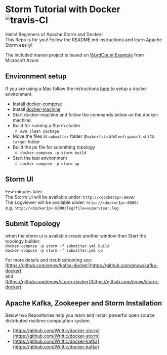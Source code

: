 Storm Tutorial with Docker  ![travis-CI](https://travis-ci.org/Writtic/stormTutorial.svg?branch=master)
==========================

Hello! Beginners of Apache Storm and Docker! <br/>
This Repo is for you! Follow the README.md instructions and learn Apache Storm easily!

The included maven project is based on [WordCount Example](https://azure.microsoft.com/documentation/articles/hdinsight-storm-develop-java-topology/) from Microsoft Azure

Environment setup
-----------------

If you are using a Mac follow the instructions [here](https://docs.docker.com/installation/mac/) to setup a docker environment.
- Install [docker-compose](http://docs.docker.com/compose/install/)
- Install [docker-machine](https://docs.docker.com/machine/)
- Start docker-machine and follow the commands below on the docker-machine.
- Build for running a Storm cluster
    - ```mvn clean package```
- Move the files in ```submitter``` folder (```Dockerfile``` and ```entrypoint.sh```) to ```target``` folder
- Build the jar file for submitting topology
    - ```docker-compose -p storm build```
- Start the test environment
    - ```docker-compose -p storm up```

Storm UI
--------
Few minutes later... <br/>
The Storm UI will be available under: ```http://<dockerIp>:8080/```<br/>
The Logviewer will be available under: ```http://<dockerIp>:8000/``` <br/>
e.g. ```http://<dockerIp>:8000/log?file=supervisor.log```

Submit Topology
---------------

when the storm ui is available create another window then Start the topology builder:</br>
```docker-compose -p storm -f submitter.yml build```<br/>
```docker-compose -p storm -f submitter.yml up```

For more details and troubleshooting see: <br/> [https://github.com/enow/kafka-docker](https://github.com/enow/kafka-docker) </br>
and </br> [https://github.com/enow/storm-docker](https://github.com/enow/storm-docker)

## Apache Kafka, Zookeeper and Storm Installation
Below two Repositories help you learn and install powerful open source distributed realtime computation system.

- [https://github.com/Writtic/docker-storm](https://github.com/Writtic/docker-storm)
- [https://github.com/Writtic/docker-kafka](https://github.com/Writtic/docker-kafka)
